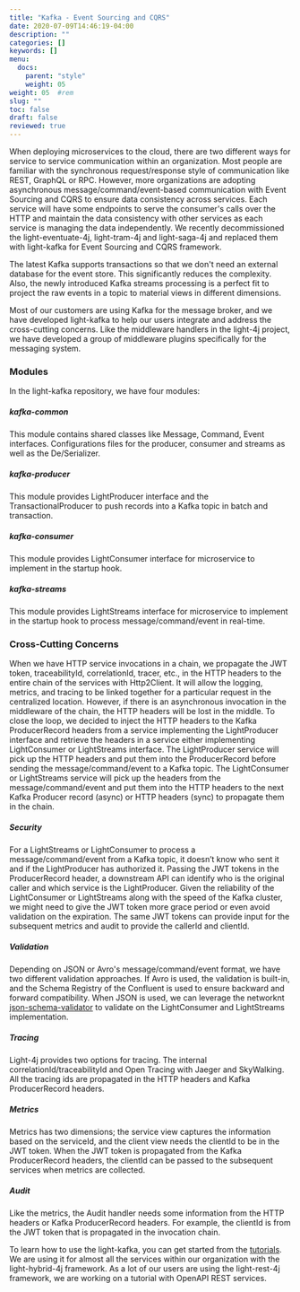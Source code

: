 ```yaml
---
title: "Kafka - Event Sourcing and CQRS"
date: 2020-07-09T14:46:19-04:00
description: ""
categories: []
keywords: []
menu:
  docs:
    parent: "style"
    weight: 05
weight: 05	#rem
slug: ""
toc: false
draft: false
reviewed: true
---
```



When deploying microservices to the cloud, there are two different ways for service to service communication within an organization. Most people are familiar with the synchronous request/response style of communication like REST, GraphQL or RPC. However, more organizations are adopting asynchronous message/command/event-based communication with Event Sourcing and CQRS to ensure data consistency across services. Each service will have some endpoints to serve the consumer's calls over the HTTP and maintain the data consistency with other services as each service is managing the data independently. We recently decommissioned the light-eventuate-4j, light-tram-4j and light-saga-4j and replaced them with light-kafka for Event Sourcing and CQRS framework. 

The latest Kafka supports transactions so that we don't need an external database for the event store. This significantly reduces the complexity. Also, the newly introduced Kafka streams processing is a perfect fit to project the raw events in a topic to material views in different dimensions. 

Most of our customers are using Kafka for the message broker, and we have developed light-kafka to help our users integrate and address the cross-cutting concerns. Like the middleware handlers in the light-4j project, we have developed a group of middleware plugins specifically for the messaging system. 


### Modules

In the light-kafka repository, we have four modules: 

##### kafka-common

This module contains shared classes like Message, Command, Event interfaces. Configurations files for the producer, consumer and streams as well as the De/Serializer. 

##### kafka-producer

This module provides LightProducer interface and the TransactionalProducer to push records into a Kafka topic in batch and transaction. 

##### kafka-consumer

This module provides LightConsumer interface for microservice to implement in the startup hook. 

##### kafka-streams

This module provides LightStreams interface for microservice to implement in the startup hook to process message/command/event in real-time.

### Cross-Cutting Concerns

When we have HTTP service invocations in a chain, we propagate the JWT token, traceabilityId, correlationId, tracer, etc., in the HTTP headers to the entire chain of the services with Http2Client. It will allow the logging, metrics, and tracing to be linked together for a particular request in the centralized location. However, if there is an asynchronous invocation in the middleware of the chain, the HTTP headers will be lost in the middle. To close the loop, we decided to inject the HTTP headers to the Kafka ProducerRecord headers from a service implementing the LightProducer interface and retrieve the headers in a service either implementing LightConsumer or LightStreams interface. The LightProducer service will pick up the HTTP headers and put them into the ProducerRecord before sending the message/command/event to a Kafka topic. The LightConsumer or LightStreams service will pick up the headers from the message/command/event and put them into the HTTP headers to the next Kafka Producer record (async) or HTTP headers (sync) to propagate them in the chain.

##### Security

For a LightStreams or LightConsumer to process a message/command/event from a Kafka topic, it doesn’t know who sent it and if the LightProducer has authorized it. Passing the JWT tokens in the ProducerRecord header, a downstream API can identify who is the original caller and which service is the LightProducer. Given the reliability of the LightConsumer or LightStreams along with the speed of the Kafka cluster, we might need to give the JWT token more grace period or even avoid validation on the expiration. The same JWT tokens can provide input for the subsequent metrics and audit to provide the callerId and clientId.

##### Validation

Depending on JSON or Avro's message/command/event format, we have two different validation approaches. If Avro is used, the validation is built-in, and the Schema Registry of the Confluent is used to ensure backward and forward compatibility. When JSON is used, we can leverage the networknt [json-schema-validator](https://github.com/networknt/json-schema-validator) to validate on the LightConsumer and LightStreams implementation. 

##### Tracing

Light-4j provides two options for tracing. The internal correlationId/traceabilityId and Open Tracing with Jaeger and SkyWalking. All the tracing ids are propagated in the HTTP headers and Kafka ProducerRecord headers. 


##### Metrics

Metrics has two dimensions; the service view captures the information based on the serviceId, and the client view needs the clientId to be in the JWT token. When the JWT token is propagated from the Kafka ProducerRecord headers, the clientId can be passed to the subsequent services when metrics are collected. 


##### Audit

Like the metrics, the Audit handler needs some information from the HTTP headers or Kafka ProducerRecord headers. For example, the clientId is from the JWT token that is propagated in the invocation chain.

To learn how to use the light-kafka, you can get started from the [tutorials](/tutorial/light-kafka/). We are using it for almost all the services within our organization with the light-hybrid-4j framework. As a lot of our users are using the light-rest-4j framework, we are working on a tutorial with OpenAPI REST services.
